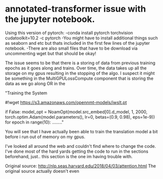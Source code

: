 # annotated-transformer issue with the jupyter notebook. 

Using this version of pytorch: 
-conda install pytorch torchvision cudatoolkit=10.2 -c pytorch 
-You might have to install additional things such as seaborn and etc but thats included in the first few lines of the jupyter notebook. 
-There are also small files that have to be download via uncommenting wget but that should be okay!
 
The issue seems to be that there is a storing of data from previous training epochs as it goes along and trains. Over time, the data takes up all the storage on my gpus resulting in the stopping of the algo. I suspect it might be something in the MultiGPULossCompute component that is storing the data as we go along OR in the  

"Training the System

#!wget https://s3.amazonaws.com/opennmt-models/iwslt.pt

if False:
    model_opt = NoamOpt(model.src_embed[0].d_model, 1, 2000,
            torch.optim.Adam(model.parameters(), lr=0, betas=(0.9, 0.98), eps=1e-9))
    for epoch in range(10): 
........" 

You will see that I have actually been able to train the translation model a bit before i run out of memory on my gpus. 

I've looked all around the web and couldn't find where to change the code. I've done most of the hard yards getting the code to run in the sections beforehand, just.. this section is the one im having trouble with. 

Original source: 
http://nlp.seas.harvard.edu/2018/04/03/attention.html 
The original source actually doesn't even 
